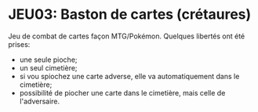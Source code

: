 # JEU03: Baston de cartes (crétaures)

Jeu de combat de cartes façon MTG/Pokémon.
Quelques libertés ont été prises:
- une seule pioche;
- un seul cimetière;
- si vou spiochez une carte adverse, elle va automatiquement dans le cimetière;
- possibilité de piocher une carte dans le cimetière, mais celle de l'adversaire.

